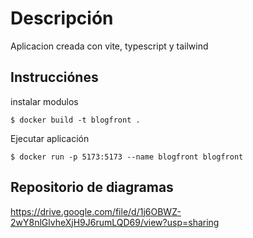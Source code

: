 # Descripción

Aplicacion creada con vite, typescript y tailwind

## Instrucciónes

instalar modulos

```
$ docker build -t blogfront .  
```

Ejecutar aplicación

```
$ docker run -p 5173:5173 --name blogfront blogfront
```




## Repositorio de diagramas

https://drive.google.com/file/d/1j6OBWZ-2wY8nlGlvheXjH9J6rumLQD69/view?usp=sharing
